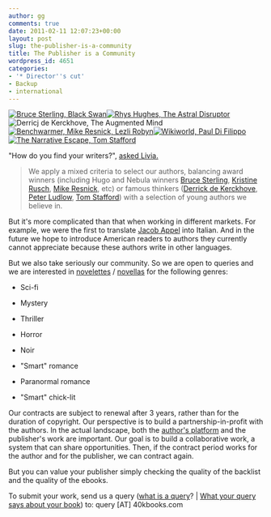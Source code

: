 ```yaml
---
author: gg
comments: true
date: 2011-02-11 12:07:23+00:00
layout: post
slug: the-publisher-is-a-community
title: The Publisher is a Community
wordpress_id: 4651
categories:
- '* Director''s cut'
- Backup
- international
---
```


[![Bruce Sterling, Black Swan](http://www.40kbooks.com/wp-content/uploads/blackswan_eng_t1.jpg)](http://www.40kbooks.com/?page_id=133&category=13&product_id=3)[![Rhys Hughes, The Astral Disruptor](http://www.40kbooks.com/wp-content/uploads/astral-hughes_Eng_t.jpg)](http://www.40kbooks.com/?page_id=133&category=13&product_id=18)![Derricj de Kerckhove, The Augmented Mind](http://www.40kbooks.com/wp-content/uploads/augmented-dekerckhove_eng_t2.jpg)[![Benchwarmer, Mike Resnick, Lezli Robyn](http://www.40kbooks.com/wp-content/uploads/benchwarmer-resnick_Eng_t1.png)](http://www.40kbooks.com/?page_id=133&category=13&product_id=9)[![Wikiworld, Paul Di Filippo](http://www.40kbooks.com/wp-content/uploads/wikiworld-difilippo_ok_t.jpg)](http://www.40kbooks.com/?page_id=133&category=13&product_id=11)[![The Narrative Escape, Tom Stafford](http://www.40kbooks.com/wp-content/uploads/narrative-stafford_corretto_ok_t1.jpg)](http://www.40kbooks.com/?page_id=133&category=6&product_id=21)

"How do you find your writers?", [asked Livia.](http://blog.writersdigest.com/norules/2011/01/18/AnEPublisherThatSpecializesInOriginalShortWorks.aspx)


> We apply a mixed criteria to select our authors, balancing award winners (including Hugo and Nebula winners [Bruce Sterling](http://www.40kbooks.com/?p=1769), [Kristine Rusch](http://www.40kbooks.com/?p=20), [Mike Resnick](http://www.40kbooks.com/?p=51), etc) or famous thinkers ([Derrick de Kerckhove](http://www.40kbooks.com/?p=3811), [Peter Ludlow](http://www.40kbooks.com/?p=96), [Tom Stafford](http://www.40kbooks.com/?p=2176)) with a selection of young authors we believe in.

But it's more complicated than that when working in different markets. For example, we were the first to translate [Jacob Appel](http://www.40kbooks.com/?cat=15) into Italian. And in the future we hope to introduce American readers to authors they currently cannot appreciate because these authors write in other languages.


But we also take seriously our community. So we are open to queries and we are interested in [novelettes](http://en.wikipedia.org/wiki/Novelette) / [novellas](http://en.wikipedia.org/wiki/Novella) for the following genres:



	
  * Sci-fi

	
  * Mystery

	
  * Thriller

	
  * Horror

	
  * Noir

	
  * "Smart" romance

	
  * Paranormal romance

	
  * "Smart" chick-lit


Our contracts are subject to renewal after 3 years, rather than for the duration of copyright.
Our perspective is to build a partnership-in-profit with the authors. In the actual landscape, both the [author's platform](http://www.andrewjackwriting.com/2011/02/what-the-word-platform-means-for-writers/) and the publisher's work are important. Our goal is to build a collaborative work, a system that can share opportunities. Then, if the contract period works for the author and for the publisher, we can contract again.

But you can value your publisher simply checking the quality of the backlist and the quality of the ebooks.

To submit your work, send us a query ([what is a query](http://www.wordserveliterary.com/submissionguidelines.html)? | [What your query says about your book](http://blog.janicehardy.com/2011/02/what-your-query-says-about-your-book.html)) to: query [AT] 40kbooks.com
